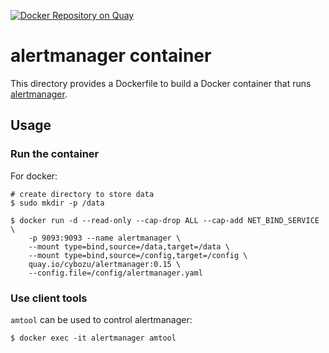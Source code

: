 [![Docker Repository on Quay](https://quay.io/repository/cybozu/alertmanager/status "Docker Repository on Quay")](https://quay.io/repository/cybozu/alertmanager)

alertmanager container
=================

This directory provides a Dockerfile to build a Docker container
that runs [alertmanager](https://github.com/prometheus/alertmanager/).

Usage
-----

### Run the container

For docker:
```console
# create directory to store data
$ sudo mkdir -p /data

$ docker run -d --read-only --cap-drop ALL --cap-add NET_BIND_SERVICE \
    -p 9093:9093 --name alertmanager \
    --mount type=bind,source=/data,target=/data \
    --mount type=bind,source=/config,target=/config \
    quay.io/cybozu/alertmanager:0.15 \
    --config.file=/config/alertmanager.yaml
```

### Use client tools

`amtool` can be used to control alertmanager:

```console
$ docker exec -it alertmanager amtool
```
